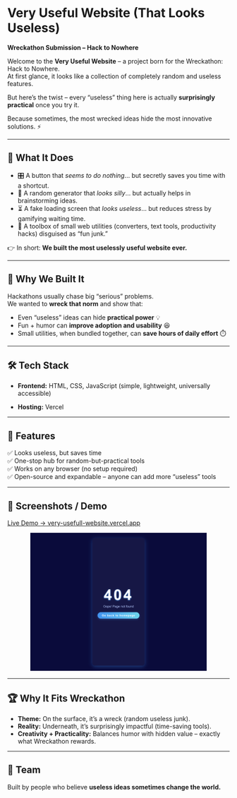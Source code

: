 # Very Useful Website (That Looks Useless)  

**Wreckathon Submission – Hack to Nowhere**  

Welcome to the **Very Useful Website** – a project born for the Wreckathon: Hack to Nowhere.  
At first glance, it looks like a collection of completely random and useless features.  

But here’s the twist – every “useless” thing here is actually **surprisingly practical** once you try it.  

Because sometimes, the most wrecked ideas hide the most innovative solutions. ⚡  

---

## 🚀 What It Does  

- 🎛️ A button that *seems to do nothing*… but secretly saves you time with a shortcut.  
- 🎲 A random generator that *looks silly*… but actually helps in brainstorming ideas.  
- ⏳ A fake loading screen that *looks useless*… but reduces stress by gamifying waiting time.  
- 🧰 A toolbox of small web utilities (converters, text tools, productivity hacks) disguised as “fun junk.”  

👉 In short: **We built the most uselessly useful website ever.**  

---

## 🎯 Why We Built It  

Hackathons usually chase big “serious” problems.  
We wanted to **wreck that norm** and show that:  

- Even “useless” ideas can hide **practical power** 💡  
- Fun + humor can **improve adoption and usability** 😆  
- Small utilities, when bundled together, can **save hours of daily effort** ⏱️  

---

## 🛠️ Tech Stack  

- **Frontend:** HTML, CSS, JavaScript (simple, lightweight, universally accessible)  

- **Hosting:** Vercel   

---

## 🌟 Features  

✅ Looks useless, but saves time  
✅ One-stop hub for random-but-practical tools  
✅ Works on any browser (no setup required)  
✅ Open-source and expandable – anyone can add more “useless” tools  

---

## 📸 Screenshots / Demo  
[Live Demo → very-usefull-website.vercel.app](https://very-usefull-website-per7.vercel.app/)


<p align="center">
  <img src="/screenshot.png" alt="" width="400"/>
</p>
  

---

## 🏆 Why It Fits Wreckathon  

- **Theme:** On the surface, it’s a wreck (random useless junk).  
- **Reality:** Underneath, it’s surprisingly impactful (time-saving tools).  
- **Creativity + Practicality:** Balances humor with hidden value – exactly what Wreckathon rewards.  

---

## 👥 Team  

Built by people who believe **useless ideas sometimes change the world.**  
